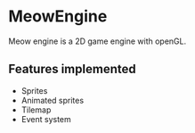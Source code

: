 # MeowEngine
Meow engine is a 2D game engine with openGL.

## Features implemented
* Sprites
* Animated sprites
* Tilemap
* Event system
